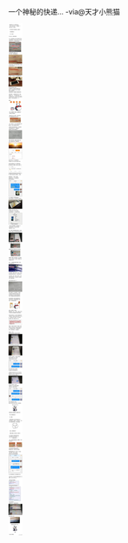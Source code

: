 一个神秘的快递... -via@天才小熊猫

![824591f17705427e9330201f54f43128.jpg](https://raw.githubusercontent.com/wxlzmt/cdn1/master/ext/qw/groups/40004/824591f17705427e9330201f54f43128.jpg)

